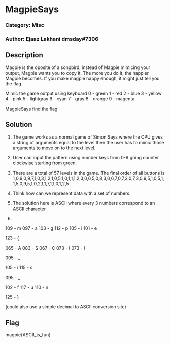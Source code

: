 # MagpieSays
### Category: Misc
### Author: Ejaaz Lakhani dmsday#7306

## Description
Magpie is the oposite of a songbird, instead of Magpie mimicing your output, Magpie wants you to copy it. The more you do it, the happier Magpie becomes. If you make magpie happy enough, it might just tell you the flag.

Mimic the game output using keyboard
	0 - green
	1 - red
	2 - blue
	3 - yellow
	4 - pink
	5 - lightgray
	6 - cyan
	7 - gray
	8 - orange
	9 - magenta  

MagpieSays find the flag


## Solution
1) The game works as a normal game of Simon Says where the CPU gives a string of arguments equal to the level then the user has to mimic those arguments to move on to the next level. 

2) User can input the pattern using number keys from 0-9 going counter clockwise starting from green. 

3) There are a total of 57 levels in the game. The final order of all buttons is 
1,0,9,0,9,7,1,0,3,1,2,1,0,5,1,0,1,1,1,2,3,0,6,5,0,8,3,0,6,7,0,7,3,0,7,3,0,9,5,1,0,5,1,1,5,0,9,5,1,0,2,1,1,7,1,1,0,1,2,5

4) Think how can we represent data with a set of numbers. 

5) The solution here is ASCII where every 3 numbers correspond to an ASCII character 

6) 

109 - m
097 - a
103 - g	
112 - p
105 - i
101 - e

123 - {

065 - A
083 - S
067 - C
073 - I
073 - I

095 - _

105 - i
115 - s

095 - _

102 - f
117 - u
110 - n

125 - }

(could also use a simple decimal to ASCII conversion site) 

## Flag

magpie{ASCII_is_fun}
